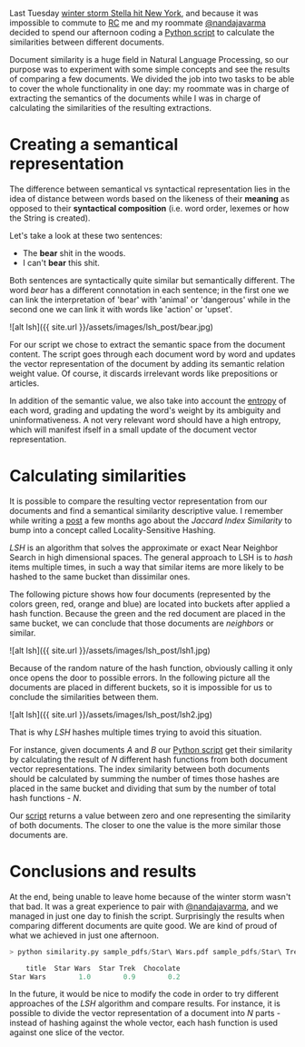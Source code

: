 Last Tuesday [winter storm Stella hit New York](http://www.independent.co.uk/news/world/americas/stella-storm-blizzard-emergency-weather-ice-rain-a7630316.html), and because it was impossible to commute to [RC](https://www.recurse.com/) me and my roommate [@nandajavarma](https://twitter.com/nandajavarma) decided to spend our afternoon coding a [Python script](https://github.com/nandajavarma/document-similarity) to calculate the similarities between different documents.

Document similarity is a huge field in Natural Language Processing, so our purpose was to experiment with some simple concepts and see the results of comparing a few documents. We divided the job into two tasks to be able to cover the whole functionality in one day: my roommate was in charge of extracting the semantics of the documents while I was in charge of calculating the similarities of the resulting extractions.

# Creating a semantical representation

The difference between semantical vs syntactical representation lies in the idea of distance between words based on the likeness of their **meaning** as opposed to their **syntactical composition** (i.e. word order, lexemes or how the String is created).

Let's take a look at these two sentences:
- The **bear** shit in the woods.
- I can't **bear** this shit.

Both sentences are syntactically quite similar but semantically different. The word *bear* has a different connotation in each sentence; in the first one we can link the interpretation of 'bear' with 'animal' or 'dangerous' while in the second one we can link it with words like 'action' or 'upset'.


![alt lsh]({{ site.url }}/assets/images/lsh_post/bear.jpg)

For our script we chose to extract the semantic space from the document content. The script goes through each document word by word and updates the vector representation of the document by adding its semantic relation weight value. Of course, it discards irrelevant words like prepositions or articles.

In addition of the semantic value, we also take into account the [entropy](https://www.quora.com/What-is-high-entropy-data) of each word, grading and updating the word's weight by its ambiguity and uninformativeness. A not very relevant word should have a high entropy, which will manifest ifself in a small update of the document vector representation.

# Calculating similarities

It is possible to compare the resulting vector representation from our documents and find a semantical similarity descriptive value. I remember while writing a [post](https://jootse84.github.io/notes/jaccard-index-calculation-in-R) a few months ago about the *Jaccard Index Similarity* to bump into a concept called Locality-Sensitive Hashing.

*LSH* is an algorithm that solves the approximate or exact Near Neighbor Search in high dimensional spaces. The general approach to LSH is to *hash* items multiple times, in such a way that similar items are more likely to be hashed to the same bucket than dissimilar ones.

The following picture shows how four documents (represented by the colors green, red, orange and blue) are located into buckets after applied a hash function. Because the green and the red document are placed in the same bucket, we can conclude that those documents are *neighbors* or similar.

![alt lsh]({{ site.url }}/assets/images/lsh_post/lsh1.jpg)

Because of the random nature of the hash function, obviously calling it only once opens the door to possible errors. In the following picture all the documents are placed in different buckets, so it is impossible for us to conclude the similarities between them.

![alt lsh]({{ site.url }}/assets/images/lsh_post/lsh2.jpg)

That is why *LSH* hashes multiple times trying to avoid this situation.

For instance, given documents *A* and *B* our [Python script](https://github.com/nandajavarma/document-similarity) get their similarity by calculating the result of *N* different hash functions from both document vector representations. The index similarity between both documents should be calculated by summing the number of times those hashes are placed in the same bucket and dividing that sum by the number of total hash functions - *N*.

Our [script](https://github.com/nandajavarma/document-similarity) returns a value between zero and one representing the similarity of both documents. The closer to one the value is the more similar those documents are.

# Conclusions and results

At the end, being unable to leave home because of the winter storm wasn't that bad. It was a great experience to pair with [@nandajavarma](https://twitter.com/nandajavarma), and we managed in just one day to finish the script. Surprisingly the results when comparing different documents are quite good. We are kind of proud of what we achieved in just one afternoon.

```python
> python similarity.py sample_pdfs/Star\ Wars.pdf sample_pdfs/Star\ Trek.pdf sample_pdfs/Chocolate.pdf 

    title  Star Wars  Star Trek  Chocolate
Star Wars        1.0        0.9        0.2
```

In the future, it would be nice to modify the code in order to try different approaches of the *LSH* algorithm and compare results. For instance, it is possible to divide the vector representation of a document into *N* parts - instead of hashing against the whole vector, each hash function is used against one slice of the vector.


